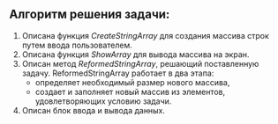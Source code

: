 Алгоритм решения задачи:
---
1. Описана функция *CreateStringArray* для создания массива строк путем ввода пользователем.
2. Описана функция *ShowArray* для вывода массива на экран.
3. Описан метод *ReformedStringArray*, решающий поставленную задачу. ReformedStringArray работает в два этапа:
    - определяет необходимый размер нового массива,
    - создает и заполняет новый массив из элементов, удовлетворяющих условию задачи.
4. Описан блок ввода и вывода данных.